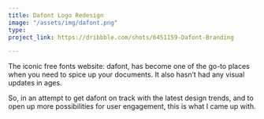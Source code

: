 ```yaml
---
title: Dafont Logo Redesign
image: "/assets/img/dafont.png"
type: 
project_link: https://dribbble.com/shots/6451159-Dafont-Branding

---
```

The iconic free fonts website: dafont, has become one of the go-to places when you need to spice up your documents.
It also hasn’t had any visual updates in ages.

So, in an attempt to get dafont on track with the latest design trends, and to open up more possibilities for user engagement, this is what I came up with.